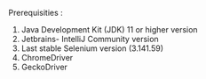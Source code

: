 Prerequisities :

1. Java Development Kit (JDK) 11 or higher version
2. Jetbrains- IntelliJ Community version
3. Last stable Selenium version (3.141.59)
4. ChromeDriver 
5. GeckoDriver
